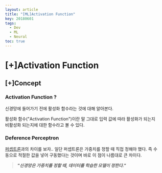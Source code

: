 ```yaml
---
layout: article
title: "[ML]Activation Function"
key: 20180601
tags:
  - Dev
  - ML
  - Neural
toc: true
---
```


# [+]Activation Function

## [+]Concept

### Activation Function ?

신경망에 들어가기 전에 활성화 함수라는 것에 대해 알아본다.

활성화 함수("Activation Function")이란 말 그대로 입력 값에 따라  활성화가 되는지 비활성화 되는지에 대한 함수라고 볼 수 있다.



### Deference Perceptron

<a href="https://shhoya.github.io/2018/05/30/First-Post.html">퍼셉트론</a>과의 차이를 보자.. 일단 퍼셉트론은 가중치를 정할 때 직접 정해야 했다. 즉 수동으로 적절한 값을 넣어 구동했다는 것이며 바로 이 점이 나름대로 큰 차이다.



> ***"신경망은 가중치를 정할 때, 데이터를 학습한 모델이 정한다."***



